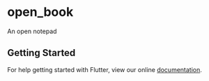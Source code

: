 # open_book

An open notepad

## Getting Started

For help getting started with Flutter, view our online
[documentation](https://flutter.io/).
